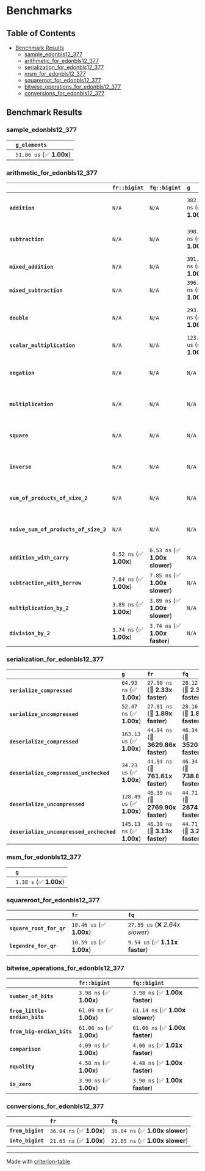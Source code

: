 # Benchmarks

## Table of Contents

- [Benchmark Results](#benchmark-results)
    - [sample_edonbls12_377](#sample_edonbls12_377)
    - [arithmetic_for_edonbls12_377](#arithmetic_for_edonbls12_377)
    - [serialization_for_edonbls12_377](#serialization_for_edonbls12_377)
    - [msm_for_edonbls12_377](#msm_for_edonbls12_377)
    - [squareroot_for_edonbls12_377](#squareroot_for_edonbls12_377)
    - [bitwise_operations_for_edonbls12_377](#bitwise_operations_for_edonbls12_377)
    - [conversions_for_edonbls12_377](#conversions_for_edonbls12_377)

## Benchmark Results

### sample_edonbls12_377

|        | `g_elements`              |
|:-------|:------------------------- |
|        | `51.86 us` (✅ **1.00x**)  |

### arithmetic_for_edonbls12_377

|                                       | `fr::bigint`            | `fq::bigint`                   | `g`                       | `fq`                            | `fr`                             |
|:--------------------------------------|:------------------------|:-------------------------------|:--------------------------|:--------------------------------|:-------------------------------- |
| **`addition`**                        | `N/A`                   | `N/A`                          | `382.82 ns` (✅ **1.00x**) | `8.32 ns` (🚀 **46.03x faster**) | `8.13 ns` (🚀 **47.07x faster**)  |
| **`subtraction`**                     | `N/A`                   | `N/A`                          | `398.11 ns` (✅ **1.00x**) | `8.69 ns` (🚀 **45.82x faster**) | `8.61 ns` (🚀 **46.25x faster**)  |
| **`mixed_addition`**                  | `N/A`                   | `N/A`                          | `391.62 ns` (✅ **1.00x**) | `N/A`                           | `N/A`                            |
| **`mixed_subtraction`**               | `N/A`                   | `N/A`                          | `396.17 ns` (✅ **1.00x**) | `N/A`                           | `N/A`                            |
| **`double`**                          | `N/A`                   | `N/A`                          | `293.18 ns` (✅ **1.00x**) | `5.32 ns` (🚀 **55.07x faster**) | `5.28 ns` (🚀 **55.54x faster**)  |
| **`scalar_multiplication`**           | `N/A`                   | `N/A`                          | `123.27 us` (✅ **1.00x**) | `N/A`                           | `N/A`                            |
| **`negation`**                        | `N/A`                   | `N/A`                          | `N/A`                     | `5.95 ns` (✅ **1.00x faster**)  | `5.95 ns` (✅ **1.00x**)          |
| **`multiplication`**                  | `N/A`                   | `N/A`                          | `N/A`                     | `37.31 ns` (✅ **1.00x slower**) | `37.25 ns` (✅ **1.00x**)         |
| **`square`**                          | `N/A`                   | `N/A`                          | `N/A`                     | `31.80 ns` (✅ **1.01x slower**) | `31.57 ns` (✅ **1.00x**)         |
| **`inverse`**                         | `N/A`                   | `N/A`                          | `N/A`                     | `6.23 us` (✅ **1.00x faster**)  | `6.24 us` (✅ **1.00x**)          |
| **`sum_of_products_of_size_2`**       | `N/A`                   | `N/A`                          | `N/A`                     | `53.21 ns` (✅ **1.01x slower**) | `52.66 ns` (✅ **1.00x**)         |
| **`naive_sum_of_products_of_size_2`** | `N/A`                   | `N/A`                          | `N/A`                     | `79.83 ns` (✅ **1.01x faster**) | `80.71 ns` (✅ **1.00x**)         |
| **`addition_with_carry`**             | `6.52 ns` (✅ **1.00x**) | `6.53 ns` (✅ **1.00x slower**) | `N/A`                     | `N/A`                           | `N/A`                            |
| **`subtraction_with_borrow`**         | `7.84 ns` (✅ **1.00x**) | `7.85 ns` (✅ **1.00x slower**) | `N/A`                     | `N/A`                           | `N/A`                            |
| **`multiplication_by_2`**             | `3.89 ns` (✅ **1.00x**) | `3.89 ns` (✅ **1.00x slower**) | `N/A`                     | `N/A`                           | `N/A`                            |
| **`division_by_2`**                   | `3.74 ns` (✅ **1.00x**) | `3.74 ns` (✅ **1.00x faster**) | `N/A`                     | `N/A`                           | `N/A`                            |

### serialization_for_edonbls12_377

|                                          | `g`                       | `fr`                               | `fq`                                |
|:-----------------------------------------|:--------------------------|:-----------------------------------|:----------------------------------- |
| **`serialize_compressed`**               | `64.93 ns` (✅ **1.00x**)  | `27.90 ns` (🚀 **2.33x faster**)    | `28.12 ns` (🚀 **2.31x faster**)     |
| **`serialize_uncompressed`**             | `52.47 ns` (✅ **1.00x**)  | `27.81 ns` (🚀 **1.89x faster**)    | `28.16 ns` (🚀 **1.86x faster**)     |
| **`deserialize_compressed`**             | `163.13 us` (✅ **1.00x**) | `44.94 ns` (🚀 **3629.86x faster**) | `46.34 ns` (🚀 **3520.29x faster**)  |
| **`deserialize_compressed_unchecked`**   | `34.23 us` (✅ **1.00x**)  | `44.94 ns` (🚀 **761.61x faster**)  | `46.34 ns` (🚀 **738.61x faster**)   |
| **`deserialize_uncompressed`**           | `128.49 us` (✅ **1.00x**) | `46.39 ns` (🚀 **2769.90x faster**) | `44.71 ns` (🚀 **2874.09x faster**)  |
| **`deserialize_uncompressed_unchecked`** | `145.13 ns` (✅ **1.00x**) | `46.39 ns` (🚀 **3.13x faster**)    | `44.71 ns` (🚀 **3.25x faster**)     |

### msm_for_edonbls12_377

|        | `g`                     |
|:-------|:----------------------- |
|        | `1.38 s` (✅ **1.00x**)  |

### squareroot_for_edonbls12_377

|                          | `fr`                     | `fq`                             |
|:-------------------------|:-------------------------|:-------------------------------- |
| **`square_root_for_qr`** | `10.46 us` (✅ **1.00x**) | `27.59 us` (❌ *2.64x slower*)    |
| **`legendre_for_qr`**    | `10.59 us` (✅ **1.00x**) | `9.54 us` (✅ **1.11x faster**)   |

### bitwise_operations_for_edonbls12_377

|                               | `fr::bigint`             | `fq::bigint`                     |
|:------------------------------|:-------------------------|:-------------------------------- |
| **`number_of_bits`**          | `3.98 ns` (✅ **1.00x**)  | `3.98 ns` (✅ **1.00x faster**)   |
| **`from_little-endian_bits`** | `61.09 ns` (✅ **1.00x**) | `61.14 ns` (✅ **1.00x slower**)  |
| **`from_big-endian_bits`**    | `61.06 ns` (✅ **1.00x**) | `61.06 ns` (✅ **1.00x faster**)  |
| **`comparison`**              | `4.09 ns` (✅ **1.00x**)  | `4.06 ns` (✅ **1.01x faster**)   |
| **`equality`**                | `4.50 ns` (✅ **1.00x**)  | `4.48 ns` (✅ **1.00x faster**)   |
| **`is_zero`**                 | `3.90 ns` (✅ **1.00x**)  | `3.90 ns` (✅ **1.00x faster**)   |

### conversions_for_edonbls12_377

|                   | `fr`                     | `fq`                             |
|:------------------|:-------------------------|:-------------------------------- |
| **`from_bigint`** | `36.04 ns` (✅ **1.00x**) | `36.04 ns` (✅ **1.00x slower**)  |
| **`into_bigint`** | `21.65 ns` (✅ **1.00x**) | `21.65 ns` (✅ **1.00x slower**)  |

---
Made with [criterion-table](https://github.com/nu11ptr/criterion-table)

